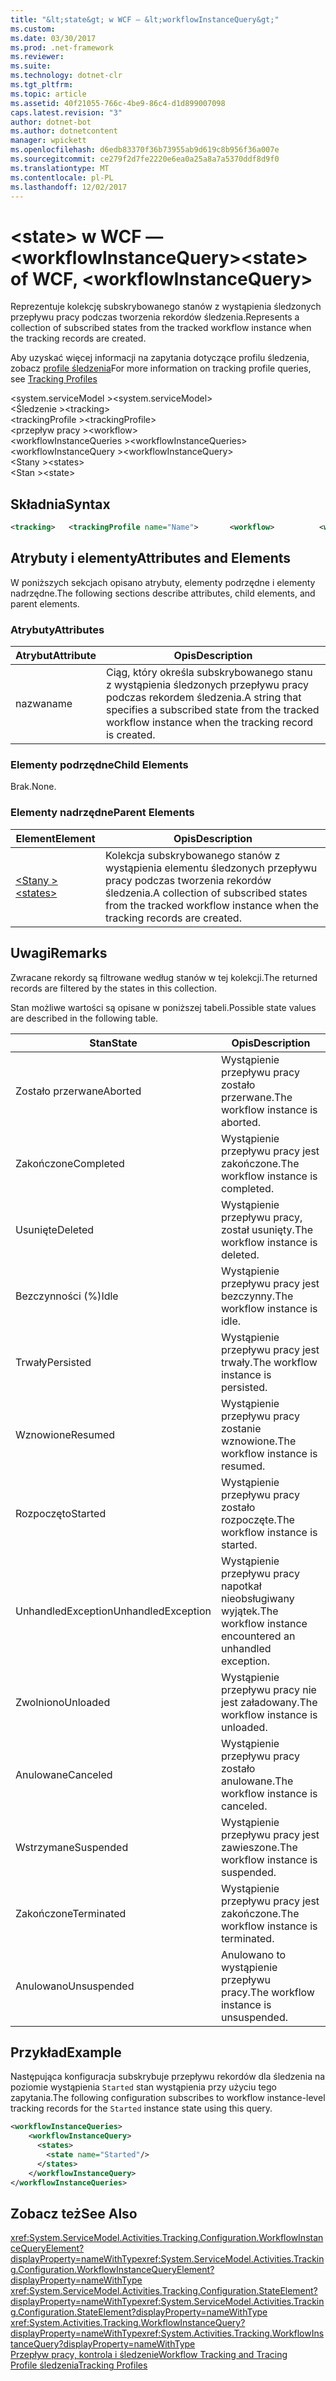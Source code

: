 ```yaml
---
title: "&lt;state&gt; w WCF — &lt;workflowInstanceQuery&gt;"
ms.custom: 
ms.date: 03/30/2017
ms.prod: .net-framework
ms.reviewer: 
ms.suite: 
ms.technology: dotnet-clr
ms.tgt_pltfrm: 
ms.topic: article
ms.assetid: 40f21055-766c-4be9-86c4-d1d899007098
caps.latest.revision: "3"
author: dotnet-bot
ms.author: dotnetcontent
manager: wpickett
ms.openlocfilehash: d6edb83370f36b73955ab9d619c8b956f36a007e
ms.sourcegitcommit: ce279f2d7fe2220e6ea0a25a8a7a5370ddf8d9f0
ms.translationtype: MT
ms.contentlocale: pl-PL
ms.lasthandoff: 12/02/2017
---
```

# <a name="ltstategt-of-wcf-ltworkflowinstancequerygt"></a><span data-ttu-id="1145c-102">&lt;state&gt; w WCF — &lt;workflowInstanceQuery&gt;</span><span class="sxs-lookup"><span data-stu-id="1145c-102">&lt;state&gt; of WCF, &lt;workflowInstanceQuery&gt;</span></span>
<span data-ttu-id="1145c-103">Reprezentuje kolekcję subskrybowanego stanów z wystąpienia śledzonych przepływu pracy podczas tworzenia rekordów śledzenia.</span><span class="sxs-lookup"><span data-stu-id="1145c-103">Represents a collection of subscribed states from the tracked workflow instance when the tracking records are created.</span></span>  
  
 <span data-ttu-id="1145c-104">Aby uzyskać więcej informacji na zapytania dotyczące profilu śledzenia, zobacz [profile śledzenia](../../../../../docs/framework/windows-workflow-foundation/tracking-profiles.md)</span><span class="sxs-lookup"><span data-stu-id="1145c-104">For more information on tracking profile queries, see [Tracking Profiles](../../../../../docs/framework/windows-workflow-foundation/tracking-profiles.md)</span></span>  
  
 <span data-ttu-id="1145c-105">\<system.serviceModel ></span><span class="sxs-lookup"><span data-stu-id="1145c-105">\<system.serviceModel></span></span>  
<span data-ttu-id="1145c-106">\<Śledzenie ></span><span class="sxs-lookup"><span data-stu-id="1145c-106">\<tracking></span></span>  
<span data-ttu-id="1145c-107">\<trackingProfile ></span><span class="sxs-lookup"><span data-stu-id="1145c-107">\<trackingProfile></span></span>  
<span data-ttu-id="1145c-108">\<przepływ pracy ></span><span class="sxs-lookup"><span data-stu-id="1145c-108">\<workflow></span></span>  
<span data-ttu-id="1145c-109">\<workflowInstanceQueries ></span><span class="sxs-lookup"><span data-stu-id="1145c-109">\<workflowInstanceQueries></span></span>  
<span data-ttu-id="1145c-110">\<workflowInstanceQuery ></span><span class="sxs-lookup"><span data-stu-id="1145c-110">\<workflowInstanceQuery></span></span>  
<span data-ttu-id="1145c-111">\<Stany ></span><span class="sxs-lookup"><span data-stu-id="1145c-111">\<states></span></span>  
<span data-ttu-id="1145c-112">\<Stan ></span><span class="sxs-lookup"><span data-stu-id="1145c-112">\<state></span></span>  
  
## <a name="syntax"></a><span data-ttu-id="1145c-113">Składnia</span><span class="sxs-lookup"><span data-stu-id="1145c-113">Syntax</span></span>  
  
```xml
<tracking>   <trackingProfile name="Name">       <workflow>          <workflowInstanceQueries>             <workflowInstanceQuery>                <states>                   <state name="Name"/>                </states>            </workflowInstanceQuery>         </workflowInstanceQueries>       </workflow>   </trackingProfile></tracking>  
```
  
## <a name="attributes-and-elements"></a><span data-ttu-id="1145c-114">Atrybuty i elementy</span><span class="sxs-lookup"><span data-stu-id="1145c-114">Attributes and Elements</span></span>  
 <span data-ttu-id="1145c-115">W poniższych sekcjach opisano atrybuty, elementy podrzędne i elementy nadrzędne.</span><span class="sxs-lookup"><span data-stu-id="1145c-115">The following sections describe attributes, child elements, and parent elements.</span></span>  
  
### <a name="attributes"></a><span data-ttu-id="1145c-116">Atrybuty</span><span class="sxs-lookup"><span data-stu-id="1145c-116">Attributes</span></span>  
  
|<span data-ttu-id="1145c-117">Atrybut</span><span class="sxs-lookup"><span data-stu-id="1145c-117">Attribute</span></span>|<span data-ttu-id="1145c-118">Opis</span><span class="sxs-lookup"><span data-stu-id="1145c-118">Description</span></span>|  
|---------------|-----------------|  
|<span data-ttu-id="1145c-119">nazwa</span><span class="sxs-lookup"><span data-stu-id="1145c-119">name</span></span>|<span data-ttu-id="1145c-120">Ciąg, który określa subskrybowanego stanu z wystąpienia śledzonych przepływu pracy podczas rekordem śledzenia.</span><span class="sxs-lookup"><span data-stu-id="1145c-120">A string that specifies a subscribed state from the tracked workflow instance when the tracking record is created.</span></span>|  
  
### <a name="child-elements"></a><span data-ttu-id="1145c-121">Elementy podrzędne</span><span class="sxs-lookup"><span data-stu-id="1145c-121">Child Elements</span></span>  
 <span data-ttu-id="1145c-122">Brak.</span><span class="sxs-lookup"><span data-stu-id="1145c-122">None.</span></span>  
  
### <a name="parent-elements"></a><span data-ttu-id="1145c-123">Elementy nadrzędne</span><span class="sxs-lookup"><span data-stu-id="1145c-123">Parent Elements</span></span>  
  
|<span data-ttu-id="1145c-124">Element</span><span class="sxs-lookup"><span data-stu-id="1145c-124">Element</span></span>|<span data-ttu-id="1145c-125">Opis</span><span class="sxs-lookup"><span data-stu-id="1145c-125">Description</span></span>|  
|-------------|-----------------|  
|[<span data-ttu-id="1145c-126">\<Stany ></span><span class="sxs-lookup"><span data-stu-id="1145c-126">\<states></span></span>](../../../../../docs/framework/configure-apps/file-schema/windows-workflow-foundation/states.md)|<span data-ttu-id="1145c-127">Kolekcja subskrybowanego stanów z wystąpienia elementu śledzonych przepływu pracy podczas tworzenia rekordów śledzenia.</span><span class="sxs-lookup"><span data-stu-id="1145c-127">A collection of subscribed states from the tracked workflow instance when the tracking records are created.</span></span>|  
  
## <a name="remarks"></a><span data-ttu-id="1145c-128">Uwagi</span><span class="sxs-lookup"><span data-stu-id="1145c-128">Remarks</span></span>  
 <span data-ttu-id="1145c-129">Zwracane rekordy są filtrowane według stanów w tej kolekcji.</span><span class="sxs-lookup"><span data-stu-id="1145c-129">The returned records are filtered by the states in this collection.</span></span>  
  
 <span data-ttu-id="1145c-130">Stan możliwe wartości są opisane w poniższej tabeli.</span><span class="sxs-lookup"><span data-stu-id="1145c-130">Possible state values are described in the following table.</span></span>  
  
|<span data-ttu-id="1145c-131">Stan</span><span class="sxs-lookup"><span data-stu-id="1145c-131">State</span></span>|<span data-ttu-id="1145c-132">Opis</span><span class="sxs-lookup"><span data-stu-id="1145c-132">Description</span></span>|  
|-----------|-----------------|  
|<span data-ttu-id="1145c-133">Zostało przerwane</span><span class="sxs-lookup"><span data-stu-id="1145c-133">Aborted</span></span>|<span data-ttu-id="1145c-134">Wystąpienie przepływu pracy zostało przerwane.</span><span class="sxs-lookup"><span data-stu-id="1145c-134">The workflow instance is aborted.</span></span>|  
|<span data-ttu-id="1145c-135">Zakończone</span><span class="sxs-lookup"><span data-stu-id="1145c-135">Completed</span></span>|<span data-ttu-id="1145c-136">Wystąpienie przepływu pracy jest zakończone.</span><span class="sxs-lookup"><span data-stu-id="1145c-136">The workflow instance is completed.</span></span>|  
|<span data-ttu-id="1145c-137">Usunięte</span><span class="sxs-lookup"><span data-stu-id="1145c-137">Deleted</span></span>|<span data-ttu-id="1145c-138">Wystąpienie przepływu pracy, został usunięty.</span><span class="sxs-lookup"><span data-stu-id="1145c-138">The workflow instance is deleted.</span></span>|  
|<span data-ttu-id="1145c-139">Bezczynności (%)</span><span class="sxs-lookup"><span data-stu-id="1145c-139">Idle</span></span>|<span data-ttu-id="1145c-140">Wystąpienie przepływu pracy jest bezczynny.</span><span class="sxs-lookup"><span data-stu-id="1145c-140">The workflow instance is idle.</span></span>|  
|<span data-ttu-id="1145c-141">Trwały</span><span class="sxs-lookup"><span data-stu-id="1145c-141">Persisted</span></span>|<span data-ttu-id="1145c-142">Wystąpienie przepływu pracy jest trwały.</span><span class="sxs-lookup"><span data-stu-id="1145c-142">The workflow instance is persisted.</span></span>|  
|<span data-ttu-id="1145c-143">Wznowione</span><span class="sxs-lookup"><span data-stu-id="1145c-143">Resumed</span></span>|<span data-ttu-id="1145c-144">Wystąpienie przepływu pracy zostanie wznowione.</span><span class="sxs-lookup"><span data-stu-id="1145c-144">The workflow instance is resumed.</span></span>|  
|<span data-ttu-id="1145c-145">Rozpoczęto</span><span class="sxs-lookup"><span data-stu-id="1145c-145">Started</span></span>|<span data-ttu-id="1145c-146">Wystąpienie przepływu pracy zostało rozpoczęte.</span><span class="sxs-lookup"><span data-stu-id="1145c-146">The workflow instance is started.</span></span>|  
|<span data-ttu-id="1145c-147">UnhandledException</span><span class="sxs-lookup"><span data-stu-id="1145c-147">UnhandledException</span></span>|<span data-ttu-id="1145c-148">Wystąpienie przepływu pracy napotkał nieobsługiwany wyjątek.</span><span class="sxs-lookup"><span data-stu-id="1145c-148">The workflow instance encountered an unhandled exception.</span></span>|  
|<span data-ttu-id="1145c-149">Zwolniono</span><span class="sxs-lookup"><span data-stu-id="1145c-149">Unloaded</span></span>|<span data-ttu-id="1145c-150">Wystąpienie przepływu pracy nie jest załadowany.</span><span class="sxs-lookup"><span data-stu-id="1145c-150">The workflow instance is unloaded.</span></span>|  
|<span data-ttu-id="1145c-151">Anulowane</span><span class="sxs-lookup"><span data-stu-id="1145c-151">Canceled</span></span>|<span data-ttu-id="1145c-152">Wystąpienie przepływu pracy zostało anulowane.</span><span class="sxs-lookup"><span data-stu-id="1145c-152">The workflow instance is canceled.</span></span>|  
|<span data-ttu-id="1145c-153">Wstrzymane</span><span class="sxs-lookup"><span data-stu-id="1145c-153">Suspended</span></span>|<span data-ttu-id="1145c-154">Wystąpienie przepływu pracy jest zawieszone.</span><span class="sxs-lookup"><span data-stu-id="1145c-154">The workflow instance is suspended.</span></span>|  
|<span data-ttu-id="1145c-155">Zakończone</span><span class="sxs-lookup"><span data-stu-id="1145c-155">Terminated</span></span>|<span data-ttu-id="1145c-156">Wystąpienie przepływu pracy jest zakończone.</span><span class="sxs-lookup"><span data-stu-id="1145c-156">The workflow instance is terminated.</span></span>|  
|<span data-ttu-id="1145c-157">Anulowano</span><span class="sxs-lookup"><span data-stu-id="1145c-157">Unsuspended</span></span>|<span data-ttu-id="1145c-158">Anulowano to wystąpienie przepływu pracy.</span><span class="sxs-lookup"><span data-stu-id="1145c-158">The workflow instance is unsuspended.</span></span>|  
  
## <a name="example"></a><span data-ttu-id="1145c-159">Przykład</span><span class="sxs-lookup"><span data-stu-id="1145c-159">Example</span></span>  
 <span data-ttu-id="1145c-160">Następująca konfiguracja subskrybuje przepływu rekordów dla śledzenia na poziomie wystąpienia `Started` stan wystąpienia przy użyciu tego zapytania.</span><span class="sxs-lookup"><span data-stu-id="1145c-160">The following configuration subscribes to workflow instance-level tracking records for the `Started` instance state using this query.</span></span>  
  
```xml  
<workflowInstanceQueries>  
    <workflowInstanceQuery>  
      <states>  
        <state name="Started"/>  
      </states>  
    </workflowInstanceQuery>  
</workflowInstanceQueries>  
```  
  
## <a name="see-also"></a><span data-ttu-id="1145c-161">Zobacz też</span><span class="sxs-lookup"><span data-stu-id="1145c-161">See Also</span></span>  
 <span data-ttu-id="1145c-162"><xref:System.ServiceModel.Activities.Tracking.Configuration.WorkflowInstanceQueryElement?displayProperty=nameWithType></span><span class="sxs-lookup"><span data-stu-id="1145c-162"><xref:System.ServiceModel.Activities.Tracking.Configuration.WorkflowInstanceQueryElement?displayProperty=nameWithType></span></span>       
 <span data-ttu-id="1145c-163"><xref:System.ServiceModel.Activities.Tracking.Configuration.StateElement?displayProperty=nameWithType></span><span class="sxs-lookup"><span data-stu-id="1145c-163"><xref:System.ServiceModel.Activities.Tracking.Configuration.StateElement?displayProperty=nameWithType></span></span>       
 <span data-ttu-id="1145c-164"><xref:System.Activities.Tracking.WorkflowInstanceQuery?displayProperty=nameWithType></span><span class="sxs-lookup"><span data-stu-id="1145c-164"><xref:System.Activities.Tracking.WorkflowInstanceQuery?displayProperty=nameWithType></span></span>       
 [<span data-ttu-id="1145c-165">Przepływ pracy, kontrola i śledzenie</span><span class="sxs-lookup"><span data-stu-id="1145c-165">Workflow Tracking and Tracing</span></span>](../../../../../docs/framework/windows-workflow-foundation/workflow-tracking-and-tracing.md)  
 [<span data-ttu-id="1145c-166">Profile śledzenia</span><span class="sxs-lookup"><span data-stu-id="1145c-166">Tracking Profiles</span></span>](../../../../../docs/framework/windows-workflow-foundation/tracking-profiles.md)
